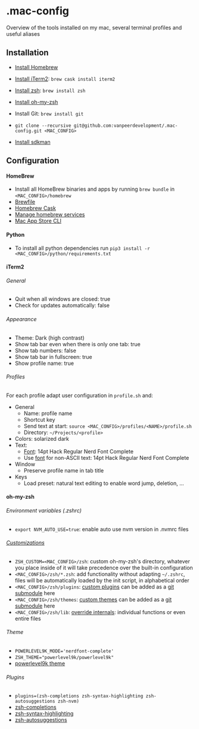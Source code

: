 # .mac-config
Overview of the tools installed on my mac, several terminal profiles and useful aliases

## Installation
- [Install Homebrew](https://brew.sh/)
- [Install iTerm2](https://www.iterm2.com/): `brew cask install iterm2`
- [Install zsh](http://www.zsh.org/): `brew install zsh`
- [Install oh-my-zsh](https://ohmyz.sh/)
- Install Git: `brew install git`
- `git clone --recursive git@github.com:vanpeerdevelopment/.mac-config.git <MAC_CONFIG>`


- [Install sdkman](https://sdkman.io/install) 


## Configuration
#### HomeBrew
- Install all HomeBrew binaries and apps by running `brew bundle` in `<MAC_CONFIG>/homebrew`
- [Brewfile](https://github.com/Homebrew/homebrew-bundle)
- [Homebrew Cask](https://github.com/Homebrew/homebrew-cask)
- [Manage homebrew services](https://github.com/Homebrew/homebrew-services)
- [Mac App Store CLI](https://github.com/mas-cli/mas)

#### Python
- To install all python dependencies run `pip3 install -r <MAC_CONFIG>/python/requirements.txt`

#### iTerm2
###### General
- Quit when all windows are closed: true
- Check for updates automatically: false

###### Appearance
- Theme: Dark (high contrast)
- Show tab bar even when there is only one tab: true
- Show tab numbers: false
- Show tab bar in fullscreen: true
- Show profile name: true
 
###### Profiles
For each profile adapt user configuration in `profile.sh` and:
- General
    - Name: profile name
    - Shortcut key
    - Send text at start: `source <MAC_CONFIG>/profiles/<NAME>/profile.sh`
    - Directory: `~/Projects/<profile>`
- Colors: solarized dark
- Text: 
    - [Font](https://github.com/ryanoasis/nerd-fonts): 14pt Hack Regular Nerd Font Complete
    - Use [font](https://github.com/ryanoasis/nerd-fonts) for non-ASCII text: 14pt Hack Regular Nerd Font Complete  
- Window
    - Preserve profile name in tab title 
- Keys
    - Load preset: natural text editing to enable word jump, deletion, ...
    
    
#### oh-my-zsh
###### Environment variables (.zshrc)
- `export NVM_AUTO_USE=true`: enable auto use nvm version in .nvmrc files

###### [Customizations](https://github.com/robbyrussell/oh-my-zsh/wiki/Customization)
- `ZSH_CUSTOM=<MAC_CONFIG>/zsh`: custom oh-my-zsh's directory, whatever you place inside of it will take precedence over the built-in configuration
- `<MAC_CONFIG>/zsh/*.zsh`: add functionality without adapting `~/.zshrc`, files will be automatically loaded by the init script, in alphabetical order
- `<MAC_CONFIG>/zsh/plugins`: [custom plugins](https://github.com/robbyrussell/oh-my-zsh/wiki/Customization#overriding-and-adding-plugins) can be added as a [git submodule](https://blog.github.com/2016-02-01-working-with-submodules/) here
- `<MAC_CONFIG>/zsh/themes`: [custom themes](https://github.com/robbyrussell/oh-my-zsh/wiki/Customization#overriding-and-adding-themes) can be added as a [git submodule](https://blog.github.com/2016-02-01-working-with-submodules/) here
- `<MAC_CONFIG>/zsh/lib`: [override internals](https://github.com/robbyrussell/oh-my-zsh/wiki/Customization#overriding-internals): individual functions or even entire files

###### Theme
- `POWERLEVEL9K_MODE='nerdfont-complete'`
- `ZSH_THEME="powerlevel9k/powerlevel9k"`
- [powerlevel9k theme](https://github.com/bhilburn/powerlevel9k)

###### Plugins
- `plugins=(zsh-completions zsh-syntax-highlighting zsh-autosuggestions zsh-nvm)`
- [zsh-completions](https://github.com/zsh-users/zsh-completions)
- [zsh-syntax-highlighting](https://github.com/zsh-users/zsh-syntax-highlighting)
- [zsh-autosuggestions](https://github.com/zsh-users/zsh-autosuggestions)